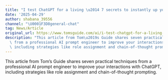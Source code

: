 ```yaml
---
title: "I test ChatGPT for a living \u2014 7 secrets to instantly up your prompt game"
date: '2025-04-29'
author: shabana_39556
channel: "\U0001F3D8general-chat"
tag: News/Article
original_url: https://www.tomsguide.com/ai/i-test-chatgpt-for-a-living-7-secrets-to-instantly-up-your-prompt-game
description: "This article from Tom\u2019s Guide shares seven practical techniques\
  \ from a professional AI prompt engineer to improve your interactions with ChatGPT,\
  \ including strategies like role assignment and chain-of-thought prompting."
---
```


This article from Tom’s Guide shares seven practical techniques from a professional AI prompt engineer to improve your interactions with ChatGPT, including strategies like role assignment and chain-of-thought prompting.